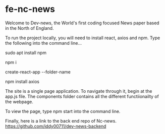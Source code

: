 # fe-nc-news

Welcome to Dev-news, the World's first coding focused News paper based in the North of England.

To run the project locally, you will need to install react, axios and npm.
Type the following into the command line...

sudo apt install npm

npm i

create-react-app --folder-name

npm install axios

The site is a single page application. To navigate through it, begin at the app.js file. The components folder contains all the different functiionailty of the webpage.

To view the page, type
npm start
into the command line.


Finally, here is a link to the back end repo of Nc-news.
https://github.com/iddy00711/dev-news-backend
